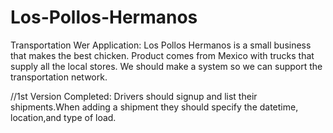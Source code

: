 # Los-Pollos-Hermanos
Transportation Wer Application: 
Los Pollos Hermanos is a small business that
makes the best chicken. Product comes from Mexico 
with trucks that supply all the local stores. 
We should make a system so we can support the transportation
network.

//1st Version Completed:
Drivers should signup and list their shipments.When adding a shipment they should specify the datetime, location,and type of load.
